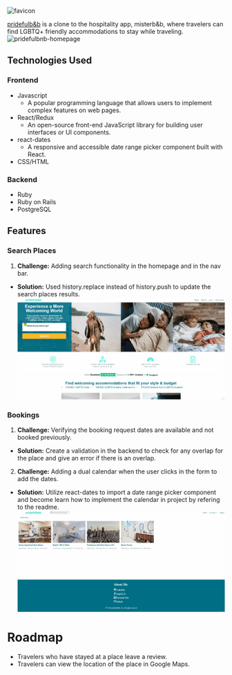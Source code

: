 ![favicon](https://user-images.githubusercontent.com/77212035/115052950-68c42c00-9e93-11eb-96d4-24f761d8fc18.PNG)

[pridefulb&b](https://pridefulbnb.herokuapp.com/#/) is a clone to the hospitality app, misterb&b, where travelers can find LGBTQ+ friendly accommodations to stay while traveling.
![pridefulbnb-homepage](https://github.com/adrian-zaragoza/pridefulbnb/blob/main/app/assets/images/pridefulbnb_homepage.gif)

## Technologies Used
### Frontend
* Javascript
  * A popular programming language that allows users to implement complex features on web pages.
* React/Redux
  * An open-source front-end JavaScript library for building user interfaces or UI components.
* react-dates
  * A responsive and accessible date range picker component built with React.
* CSS/HTML

### Backend
* Ruby
* Ruby on Rails
* PostgreSQL

## Features

### Search Places
1. **Challenge:** Adding search functionality in the homepage and in the nav bar.
  * **Solution:** Used history.replace instead of history.push to update the search places results.
![pridefulbnb-search](https://github.com/adrian-zaragoza/pridefulbnb/blob/main/app/assets/images/pridefulbnb_search.gif)

### Bookings
1. **Challenge:** Verifying the booking request dates are available and not booked previously.
  * **Solution:** Create a validation in the backend to check for any overlap for the place and give an error if there is an overlap.
2. **Challenge:** Adding a dual calendar when the user clicks in the form to add the dates.
 * **Solution:** Utilize react-dates to import a date range picker component and become learn how to implement the calendar in project by refering to the readme.
![pridefulbnb-bookings](https://github.com/adrian-zaragoza/pridefulbnb/blob/main/app/assets/images/pridefulbnb_booking.gif)


# Roadmap
* Travelers who have stayed at a place leave a review.
* Travelers can view the location of the place in Google Maps.
